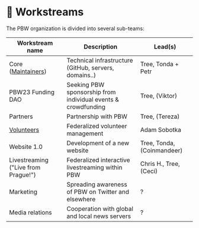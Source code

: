 # 👷 Workstreams

The PBW organization is divided into several sub-teams:

| Workstream name                          | Description                                                   | Lead(s)                    |
| ---------------------------------------- | ------------------------------------------------------------- | -------------------------- |
| Core ([Maintainers](./#pbw-maintainers)) | Technical infrastructure (GitHub, servers, domains..)         | Tree, Tonda + Petr         |
| PBW23 Funding DAO                        | Seeking PBW sponsorship from individual events & crowdfunding | Tree, (Viktor)             |
| Partners                                 | Partnership with PBW                                          | Tree, (Tereza)             |
| [Volunteers](../volunteers/)             | Federalized volunteer management                              | Adam Sobotka               |
| Website 1.0                              | Development of a new website                                  | Tree, Tonda, (Coinmandeer) |
| Livestreaming ("Live from Prague!")      | Federalized interactive livestreaming within PBW              | Chris H., Tree, (Ceci)     |
| Marketing                                | Spreading awareness of PBW on Twitter and elsewhere           | ?                          |
| Media relations                          | Cooperation with global and local news servers                | ?                          |

